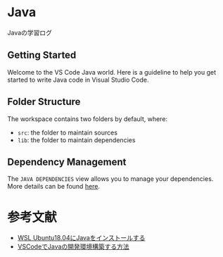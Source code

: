 # Java
Javaの学習ログ

## Getting Started

Welcome to the VS Code Java world. Here is a guideline to help you get started to write Java code in Visual Studio Code.

## Folder Structure

The workspace contains two folders by default, where:

- `src`: the folder to maintain sources
- `lib`: the folder to maintain dependencies

## Dependency Management

The `JAVA DEPENDENCIES` view allows you to manage your dependencies. More details can be found [here](https://github.com/microsoft/vscode-java-pack/blob/master/release-notes/v0.9.0.md#work-with-jar-files-directly).

# 参考文献
- [WSL Ubuntu18.04にJavaをインストールする]( https://qiita.com/Jazuma/items/8025714508a9ad382942 )
- [VSCodeでJavaの開発環境構築する方法]( https://qiita.com/takuma-jpn/items/b49785a314fb4db85775 )